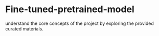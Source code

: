 # Fine-tuned-pretrained-model
understand the core concepts of the project by exploring the provided curated materials.
